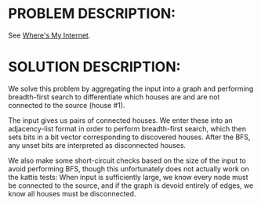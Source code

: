 # PROBLEM DESCRIPTION:
See [Where's My Internet](https://open.kattis.com/problems/wheresmyinternet).

# SOLUTION DESCRIPTION:
We solve this problem by aggregating the input into a graph and performing breadth-first search to differentiate which houses are and are not connected to the source (house #1).

The input gives us pairs of connected houses. We enter these into an adjacency-list format in order to perform breadth-first search, which then sets bits in a bit vector corresponding to discovered houses. After the BFS, any unset bits are interpreted as disconnected houses.

We also make some short-circuit checks based on the size of the input to avoid performing BFS, though this unfortunately does not actually work on the kattis tests: When input is sufficiently large, we know every node must be connected to the source, and if the graph is devoid entirely of edges, we know all houses must be disconnected.